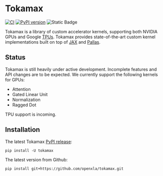 # Tokamax

[![CI](https://github.com/openxla/tokamax/actions/workflows/ci-build.yml/badge.svg)](https://github.com/openxla/tokamax/actions/workflows/ci-build.yml)
[![PyPI version](https://img.shields.io/pypi/v/tokamax)](https://pypi.org/project/tokamax/)
![Static Badge](https://img.shields.io/badge/Under_Development-red)

Tokamax is a library of custom accelerator kernels, supporting both NVIDIA GPUs and Google [TPUs]( https://cloud.google.com/tpu/docs/intro-to-tpu). Tokamax provides state-of-the-art custom kernel implementations built on top of [JAX](https://docs.jax.dev/en/latest/index.html) and [Pallas](https://docs.jax.dev/en/latest/pallas/index.html).

## Status

Tokamax is still heavily under active development. Incomplete features and API changes are to be expected. 
We currently support the following kernels for GPUs:

* Attention
* Gated Linear Unit
* Normalization
* Ragged Dot

TPU support is incoming.

## Installation
The latest Tokamax [PyPI release](https://pypi.org/project/tokamax/):
```
pip install -U tokamax
```
The latest version from Github:
```
pip install git+https://github.com/openxla/tokamax.git
```

